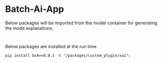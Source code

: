 # Batch-Ai-App

Below packages will be imported from the model container for generating the mode explanations,
```


```

Below packages are installed at the run time
```
pip install bs4==0.0.1 -t "/packages/custom_plugin/xai";
```